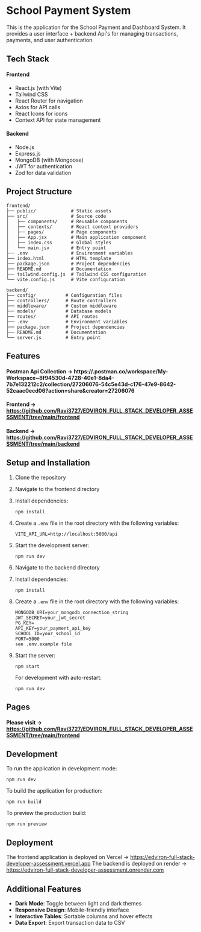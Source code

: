 # School Payment System  

This is the application for the School Payment and Dashboard System. It provides a user interface + backend Api's for managing transactions, payments, and user authentication.  

## Tech Stack 
 
#### Frontend  
- React.js (with Vite) 
- Tailwind CSS 
- React Router for navigation 
- Axios for API calls 
- React Icons for icons 
- Context API for state management 

#### Backend  
- Node.js
- Express.js
- MongoDB (with Mongoose)
- JWT for authentication
- Zod for data validation


## Project Structure 

``` 
frontend/ 
├── public/             # Static assets 
├── src/                # Source code 
│   ├── components/     # Reusable components 
│   ├── contexts/       # React context providers 
│   ├── pages/          # Page components 
│   ├── App.jsx         # Main application component 
│   ├── index.css       # Global styles 
│   └── main.jsx        # Entry point 
├── .env                # Environment variables 
├── index.html          # HTML template 
├── package.json        # Project dependencies 
├── README.md           # Documentation 
├── tailwind.config.js  # Tailwind CSS configuration 
└── vite.config.js      # Vite configuration 
``` 

```      
backend/
├── config/           # Configuration files 
├── controllers/      # Route controllers 
├── middleware/       # Custom middleware 
├── models/           # Database models 
├── routes/           # API routes 
├── .env              # Environment variables  
├── package.json      # Project dependencies  
├── README.md         # Documentation  
└── server.js         # Entry point  
```  

## Features  

#### Postman Api Collection -> https://.postman.co/workspace/My-Workspace~8f94530d-4728-40e1-8da4-7b7e132212c2/collection/27206076-54c5e43d-c176-47e9-8642-52caac0ecd06?action=share&creator=27206076 
#### Frontend -> https://github.com/Ravi3727/EDVIRON_FULL_STACK_DEVELOPER_ASSESSMENT/tree/main/frontend 
#### Backend -> https://github.com/Ravi3727/EDVIRON_FULL_STACK_DEVELOPER_ASSESSMENT/tree/main/backend 

## Setup and Installation  

1. Clone the repository  
2. Navigate to the frontend directory  
3. Install dependencies:  
   ``` 
   npm install 
   ```  
4. Create a `.env` file in the root directory with the following variables: 
   ``` 
   VITE_API_URL=http://localhost:5000/api 
   ``` 
5. Start the development server:  
   ``` 
   npm run dev 
   ```  
6.  Navigate to the backend directory   
7. Install dependencies:  
   ``` 
   npm install 
   ``` 
8. Create a `.env` file in the root directory with the following variables:  
   ```  
   MONGODB_URI=your_mongodb_connection_string 
   JWT_SECRET=your_jwt_secret 
   PG_KEY=  
   API_KEY=your_payment_api_key 
   SCHOOL_ID=your_school_id 
   PORT=5000
   see .env.example file 
   ``` 
9. Start the server:   
   ```  
   npm start  
   ```  
   
   For development with auto-restart:    
   ```   
   npm run dev   
   ```  

## Pages  

#### Please visit -> https://github.com/Ravi3727/EDVIRON_FULL_STACK_DEVELOPER_ASSESSMENT/tree/main/frontend  

## Development 

To run the application in development mode: 

``` 
npm run dev 
``` 

To build the application for production: 

``` 
npm run build 
``` 

To preview the production build: 

``` 
npm run preview 
``` 

## Deployment 

The frontend application is deployed on Vercel -> https://edviron-full-stack-developer-assessment.vercel.app 
The backend is deployed on render -> https://edviron-full-stack-developer-assessment.onrender.com 

## Additional Features  

- **Dark Mode**: Toggle between light and dark themes 
- **Responsive Design**: Mobile-friendly interface 
- **Interactive Tables**: Sortable columns and hover effects 
- **Data Export**: Export transaction data to CSV 
